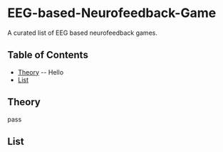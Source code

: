 # EEG-based-Neurofeedback-Game
A curated list of EEG based neurofeedback games.

## Table of Contents
- [Theory](##Theory)
-- Hello
- [List](##List)

## Theory
pass

## List
